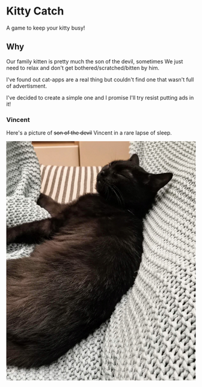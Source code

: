 # Kitty Catch

A game to keep your kitty busy!

## Why

Our family kitten is pretty much the son of the devil, sometimes We just need to relax and don't get bothered/scratched/bitten by him.

I've found out cat-apps are a real thing but couldn't find one that wasn't full of advertisment.

I've decided to create a simple one and I promise I'll try resist putting ads in it!

### Vincent

Here's a picture of ~~son of the devil~~ Vincent in a rare lapse of sleep.

![Vincent](./vincent.jpg)
